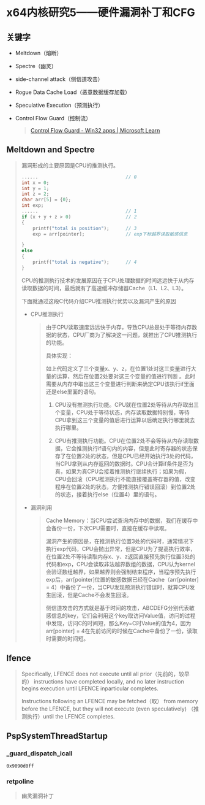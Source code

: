 # x64内核研究5——硬件漏洞补丁和CFG

## 关键字

- Meltdown（熔断）

- Spectre（幽灵）

- side-channel attack（侧信道攻击）

- Rogue Data Cache Load（恶意数据缓存加载）

- Speculative Execution（预测执行）

- Control Flow Guard（控制流）
  
  > [Control Flow Guard - Win32 apps | Microsoft Learn](https://learn.microsoft.com/en-us/windows/win32/secbp/control-flow-guard)

## Meltdown and Spectre

> 漏洞形成的主要原因是CPU的推测执行。
> 
> ```cpp
> ......                                // 0
> int x = 0;
> int y = 1;
> int z = 2;
> char arr[5] = {0};
> int exp;
> ......                                // 1
> if (x + y + z > 0)                    // 2
> {
>     printf("total is position");      // 3
>     exp = arr[pointer];               // exp下标越界读取敏感信息
> 
> }
> else
> {
>     printf("total is negative");      // 4
> }
> ```
> 
> CPU的推测执行技术的发展原因在于CPU处理数据的时间远远快于从内存读取数据的时间，最后就有了高速缓冲存储器Cache（L1、L2、L3）。
> 
> 下面就通过这段C代码介绍CPU推测执行优势以及漏洞产生的原因
> 
> - CPU推测执行
>   
>   > 由于CPU读取速度远远快于内存，导致CPU总是处于等待内存数据的状态，CPU厂商为了解决这一问题，就推出了CPU推测执行的功能。
>   > 
>   > 具体实现：
>   > 
>   > 如上代码定义了三个变量x、y、z，在位置1处对这三变量进行大量的运算，然后在位置2处要对这三个变量的值进行判断 。此时需要从内存中取出这三个变量进行判断来确定CPU该执行if里面还是else里面的语句。
>   > 
>   > 1. CPU没有推测执行功能。CPU就在位置2处等待从内存取出三个变量，CPU处于等待状态，内存读取数据特别慢，等待CPU拿到这三个变量的值后进行运算以后确定执行哪里就去执行哪里。
>   > 
>   > 2. CPU有推测执行功能。CPU在位置2处不会等待从内存读取数据，它会推测执行if语句内的内容，但是此时寄存器的状态保存了在位置2处的状态，但是CPU已经开始执行3处的代码，当CPU拿到从内存返回的数据时。CPU会计算if条件是否为真，如果为真CPU会接着推测执行继续执行；如果为假，CPU会回滚（CPU推测执行不能直接覆盖寄存器的值，改变程序在位置2处的状态，方便推测执行错误回滚）到位置2处的状态，接着执行else（位置4）里的语句。
> 
> - 漏洞利用
>   
>   > Cache Memory：当CPU尝试查询内存中的数据，我们在缓存中会备份一份，下次CPU需要时，直接在缓存中读取。
>   > 
>   > 漏洞产生的原因是，在推测执行位置3处的代码时，通常情况下执行exp代码，CPU会抛出异常，但是CPU为了提高执行效率，在位置2处不等待读取内存x、y、z返回直接预先执行位置3处的代码和exp，CPU会读取非法越界数组的数据，CPU认为kernel会验证数组越界，如果越界则会强制结束程序，当程序预先执行exp后，arr[pointer]位置的敏感数据已经在Cache（arr[pointer] = 4）中备份了一份，当CPU发现预测执行错误时，就算CPU发生回滚，但是Cache不会发生回滚。 
>   > 
>   > 侧信道攻击的方式就是基于时间的攻击，ABCDEFG分别代表敏感信息的key，它们会利用这个key取访问Value值，访问的过程中发现，访问C的时间短，那么Key=C时Value的值为4，因为arr[pointer] = 4在先前访问的时候在Cache中备份了一份，读取时需要的时间短。
>   > 
>   > 

## lfence

> Specifically, LFENCE does not execute until all prior（先前的，较早的） instructions have completed locally, and no later instruction begins execution until LFENCE inparticular completes. 
> 
> Instructions following an LFENCE may be fetched（取） from memory before the LFENCE, but they will not execute (even speculatively) （推测执行）until the LFENCE completes.

## PspSystemThreadStartup

### _guard_dispatch_icall

```shell
0x9090d0ff
```

### retpoline

> 幽灵漏洞补丁
